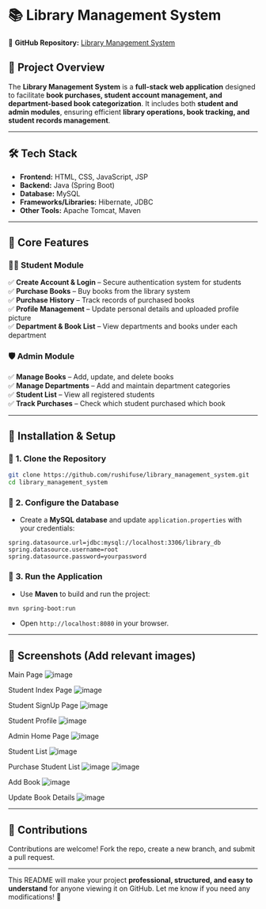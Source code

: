 # 📚 **Library Management System**  
🔗 **GitHub Repository:** [Library Management System](https://github.com/rushifuse/library_management_system.git)  

## 📖 **Project Overview**  
The **Library Management System** is a **full-stack web application** designed to facilitate **book purchases, student account management, and department-based book categorization**. It includes both **student and admin modules**, ensuring efficient **library operations, book tracking, and student records management**.  

---

## 🛠️ **Tech Stack**  
- **Frontend:** HTML, CSS, JavaScript, JSP  
- **Backend:** Java (Spring Boot)  
- **Database:** MySQL  
- **Frameworks/Libraries:** Hibernate, JDBC  
- **Other Tools:** Apache Tomcat, Maven  

---

## 🎯 **Core Features**  

### 👨‍🎓 **Student Module**  
✅ **Create Account & Login** – Secure authentication system for students  
✅ **Purchase Books** – Buy books from the library system  
✅ **Purchase History** – Track records of purchased books  
✅ **Profile Management** – Update personal details and uploaded profile picture  
✅ **Department & Book List** – View departments and books under each department  

### 🛡️ **Admin Module**  
✅ **Manage Books** – Add, update, and delete books  
✅ **Manage Departments** – Add and maintain department categories  
✅ **Student List** – View all registered students  
✅ **Track Purchases** – Check which student purchased which book  

---

## 🚀 **Installation & Setup**  

### 🔹 **1. Clone the Repository**  
```bash
git clone https://github.com/rushifuse/library_management_system.git
cd library_management_system
```

### 🔹 **2. Configure the Database**  
- Create a **MySQL database** and update `application.properties` with your credentials:  
```properties
spring.datasource.url=jdbc:mysql://localhost:3306/library_db
spring.datasource.username=root
spring.datasource.password=yourpassword
```

### 🔹 **3. Run the Application**  
- Use **Maven** to build and run the project:  
```bash
mvn spring-boot:run
```
- Open `http://localhost:8080` in your browser.  

---

## 📸 **Screenshots** (Add relevant images)  
Main Page
![image](https://github.com/user-attachments/assets/d4f9aa84-6433-4c2e-810a-440928e77ac1)

Student Index Page
![image](https://github.com/user-attachments/assets/e18cb598-7abe-4a18-8661-3d9f4f405ab9)

Student SignUp Page
![image](https://github.com/user-attachments/assets/6f7ffe07-5ee0-40fc-8fda-a2dceb02d49f)

Student Profile 
![image](https://github.com/user-attachments/assets/29e751f1-b2d5-4814-a288-efd75f8eeb18)

Admin Home Page
![image](https://github.com/user-attachments/assets/155b1b0e-0801-43ad-9178-16ee069cb698)

Student List
![image](https://github.com/user-attachments/assets/d13aa79d-3fea-4eed-9190-67e51a19d2c6)

Purchase Student List
![image](https://github.com/user-attachments/assets/7a2ddac0-7077-4ddb-81fb-09c6f22f6703)
![image](https://github.com/user-attachments/assets/f2bbd814-a3b9-432c-afa5-547ca8a9806a)

Add Book 
![image](https://github.com/user-attachments/assets/489a0b5f-0475-4171-8146-bd89bcdd49c5)

Update Book Details 
![image](https://github.com/user-attachments/assets/17879296-fffb-4acd-b18d-ce1140ea4536)

---

## 🤝 **Contributions**  
Contributions are welcome! Fork the repo, create a new branch, and submit a pull request.  

---

This README will make your project **professional, structured, and easy to understand** for anyone viewing it on GitHub. Let me know if you need any modifications! 🚀
